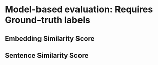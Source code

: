 # Model-based evaluation: Requires Ground-truth labels

## Embedding Similarity Score

## Sentence Similarity Score
